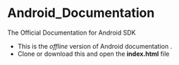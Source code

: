 # Android_Documentation
The Official Documentation for Android SDK

* This is the *offline* version of Android documentation
. 
* Clone or download this and open the **index.html** file
